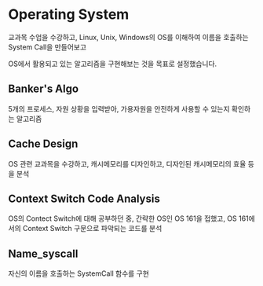 # Operating System



교과목 수업을 수강하고, Linux, Unix, Windows의 OS를 이해하여 이름을 호출하는 System Call을 만들어보고

OS에서 활용되고 있는 알고리즘을 구현해보는 것을 목표로 설정했습니다.



## Banker's Algo

5개의 프로세스, 자원 상황을 입력받아, 가용자원을 안전하게 사용할 수 있는지 확인하는 알고리즘



## Cache Design

OS 관련 교과목을 수강하고, 캐시메모리를 디자인하고, 디자인된 캐시메모리의 효율 등을 분석



## Context Switch Code Analysis

OS의 Contect Switch에 대해 공부하던 중, 간략한 OS인 OS 161을 접했고, OS 161에서의 Context Switch 구문으로 파악되는 코드를 분석



## Name_syscall

자신의 이름을 호출하는 SystemCall 함수를 구현

